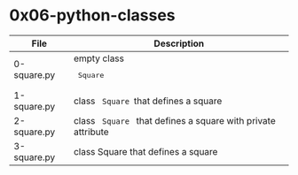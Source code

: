 # 0x06-python-classes

| File | Description |
|------|-------------|
| 0-square.py | empty class <pre> Square </code>|
| 1-square.py | class <code> Square </code>that defines a square |
| 2-square.py | class  <code> Square  </code> that defines a square with private attribute  |
| 3-square.py |  class Square that defines a square |
